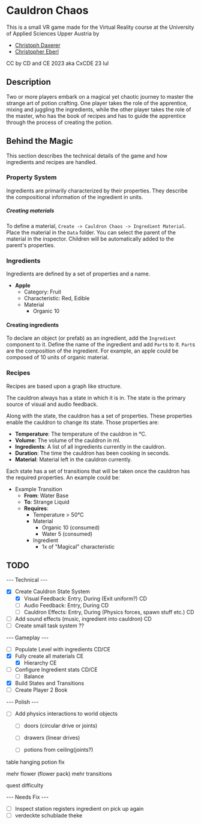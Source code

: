 # Cauldron Chaos

This is a small VR game made for the Virtual Reality course at the University of Applied Sciences Upper Austria by

- [Christoph Daxerer](https://github.com/DrChristophFH)
- [Christopher Eberl]()

CC by CD and CE 2023 aka CxCDE 23 lul

## Description

Two or more players embark on a magical yet chaotic journey to master the strange art of potion crafting. One player takes the role of the apprentice, mixing and juggling the ingredients, while the other player takes the role of the master, who has the book of recipes and has to guide the apprentice through the process of creating the potion.

## Behind the Magic

This section describes the technical details of the game and how ingredients and recipes are handled.

### Property System

Ingredients are primarily characterized by their properties. They describe the compositional information of the ingredient in units.

##### Creating materials

To define a material, `Create -> Cauldron Chaos -> Ingredient Material`. Place the material in the `Data` folder. You can select the parent of the material in the inspector. Children will be automatically added to the parent's properties.

### Ingredients

Ingredients are defined by a set of properties and a name.

- **Apple**
  - Category: Fruit
  - Characteristic: Red, Edible
  - Material
    - Organic 10

#### Creating ingredients

To declare an object (or prefab) as an ingredient, add the `Ingredient` component to it. Define the name of the ingredient and add `Part`s to it. `Part`s are the composition of the ingredient. For example, an apple could be composed of 10 units of organic material.

### Recipes

Recipes are based upon a graph like structure.

The cauldron always has a state in which it is in. The state is the primary source of visual and audio feedback.

Along with the state, the cauldron has a set of properties. These properties enable the cauldron to change its state. Those properties are:

- **Temperature**: The temperature of the cauldron in °C.
- **Volume**: The volume of the cauldron in ml.
- **Ingredients**: A list of all ingredients currently in the cauldron.
- **Duration**: The time the cauldron has been cooking in seconds.
- **Material**: Material left in the cauldron currently.

Each state has a set of transitions that will be taken once the cauldron has the required properties. An example could be:

- Example Transition
  - **From**: Water Base
  - **To**: Strange Liquid
  - **Requires**:
    - Temperature > 50°C
    - Material
      - Organic 10 (consumed)
      - Water 5 (consumed)
    - Ingredient
      - 1x of "Magical" characteristic

## TODO

--- Technical ---

- [x] Create Cauldron State System
  - [x] Visual Feedback: Entry, During (Exit uniform?) CD
  - [ ] Audio Feedback: Entry, During CD
  - [ ] Cauldron Effects: Entry, During (Physics forces, spawn stuff etc.) CD
- [ ] Add sound effects (music, ingredient into cauldron) CD
- [ ] Create small task system ??

--- Gameplay ---

- [ ] Populate Level with ingredients CD/CE
- [x] Fully create all materials CE
  - [x] Hierarchy CE
- [ ] Configure Ingredient stats CD/CE
  - [ ] Balance
- [x] Build States and Transitions
- [ ] Create Player 2 Book

--- Polish ---

- [ ] Add physics interactions to world objects
  - [ ] doors (circular drive or joints)
  - [ ] drawers (linear drives)
  - [ ] potions from ceiling(joints?)


table hanging potion fix

mehr flower (flower pack)
mehr transitions

quest difficulty

--- Needs Fix ---

- [ ] Inspect station registers ingredient on pick up again
- [ ] verdeckte schublade theke